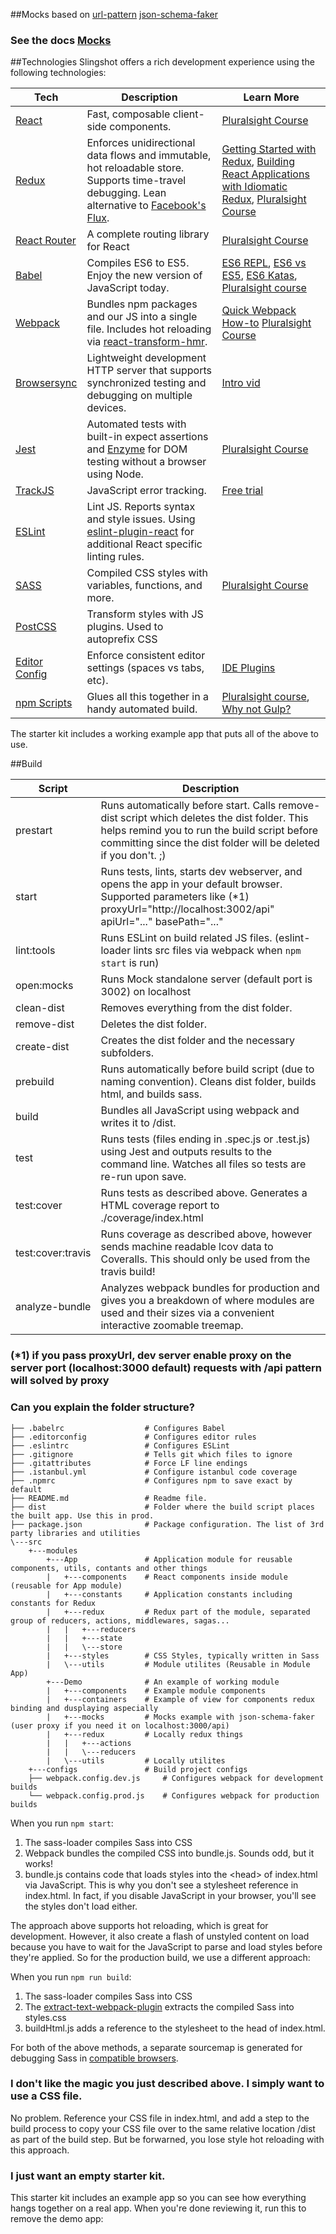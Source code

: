 ##Mocks based on [url-pattern](https://www.npmjs.com/package/url-pattern) [json-schema-faker](https://github.com/json-schema-faker/json-schema-faker)

### See the docs [Mocks](https://github.com/BusinessDuck/react-luxoft-starter/blob/master/docs/mocks.md)



##Technologies
Slingshot offers a rich development experience using the following technologies:

| **Tech** | **Description** |**Learn More**|
|----------|-------|---|
|  [React](https://facebook.github.io/react/)  |   Fast, composable client-side components.    | [Pluralsight Course](https://www.pluralsight.com/courses/react-flux-building-applications)  |
|  [Redux](http://redux.js.org) |  Enforces unidirectional data flows and immutable, hot reloadable store. Supports time-travel debugging. Lean alternative to [Facebook's Flux](https://facebook.github.io/flux/docs/overview.html).| [Getting Started with Redux](https://egghead.io/courses/getting-started-with-redux), [Building React Applications with Idiomatic Redux](https://egghead.io/courses/building-react-applications-with-idiomatic-redux), [Pluralsight Course](http://www.pluralsight.com/courses/react-redux-react-router-es6)|
|  [React Router](https://github.com/reactjs/react-router) | A complete routing library for React | [Pluralsight Course](https://www.pluralsight.com/courses/react-flux-building-applications) |
|  [Babel](http://babeljs.io) |  Compiles ES6 to ES5. Enjoy the new version of JavaScript today.     | [ES6 REPL](https://babeljs.io/repl/), [ES6 vs ES5](http://es6-features.org), [ES6 Katas](http://es6katas.org), [Pluralsight course](https://www.pluralsight.com/courses/javascript-fundamentals-es6)    |
| [Webpack](http://webpack.github.io) | Bundles npm packages and our JS into a single file. Includes hot reloading via [react-transform-hmr](https://www.npmjs.com/package/react-transform-hmr). | [Quick Webpack How-to](https://github.com/petehunt/webpack-howto) [Pluralsight Course](https://www.pluralsight.com/courses/webpack-fundamentals)|
| [Browsersync](https://www.browsersync.io/) | Lightweight development HTTP server that supports synchronized testing and debugging on multiple devices. | [Intro vid](https://www.youtube.com/watch?time_continue=1&v=heNWfzc7ufQ)|
| [Jest](https://facebook.github.io/jest/) | Automated tests with built-in expect assertions and [Enzyme](https://github.com/airbnb/enzyme) for DOM testing without a browser using Node. | [Pluralsight Course](https://www.pluralsight.com/courses/testing-javascript) |
| [TrackJS](https://trackjs.com/) | JavaScript error tracking. | [Free trial](https://my.trackjs.com/signup)|  
| [ESLint](http://eslint.org/)| Lint JS. Reports syntax and style issues. Using [eslint-plugin-react](https://github.com/yannickcr/eslint-plugin-react) for additional React specific linting rules. | |
| [SASS](http://sass-lang.com/) | Compiled CSS styles with variables, functions, and more. | [Pluralsight Course](https://www.pluralsight.com/courses/better-css)|
| [PostCSS](https://github.com/postcss/postcss) | Transform styles with JS plugins. Used to autoprefix CSS |
| [Editor Config](http://editorconfig.org) | Enforce consistent editor settings (spaces vs tabs, etc). | [IDE Plugins](http://editorconfig.org/#download) |
| [npm Scripts](https://docs.npmjs.com/misc/scripts)| Glues all this together in a handy automated build. | [Pluralsight course](https://www.pluralsight.com/courses/npm-build-tool-introduction), [Why not Gulp?](https://medium.com/@housecor/why-i-left-gulp-and-grunt-for-npm-scripts-3d6853dd22b8#.vtaziro8n)  |

The starter kit includes a working example app that puts all of the above to use.

##Build

| **Script** | **Description** |
|----------|-------|
| prestart | Runs automatically before start. Calls remove-dist script which deletes the dist folder. This helps remind you to run the build script before committing since the dist folder will be deleted if you don't. ;) |
| start | Runs tests, lints, starts dev webserver, and opens the app in your default browser. Supported parameters like (*1) proxyUrl="http://localhost:3002/api" apiUrl="..." basePath="..." |
| lint:tools | Runs ESLint on build related JS files. (eslint-loader lints src files via webpack when `npm start` is run) |
| open:mocks | Runs Mock standalone server (default port is 3002) on localhost
| clean-dist | Removes everything from the dist folder. |
| remove-dist | Deletes the dist folder. |
| create-dist | Creates the dist folder and the necessary subfolders. |
| prebuild | Runs automatically before build script (due to naming convention). Cleans dist folder, builds html, and builds sass. |
| build | Bundles all JavaScript using webpack and writes it to /dist. |
| test | Runs tests (files ending in .spec.js or .test.js) using Jest and outputs results to the command line. Watches all files so tests are re-run upon save. |
| test:cover | Runs tests as described above. Generates a HTML coverage report to ./coverage/index.html |
| test:cover:travis | Runs coverage as described above, however sends machine readable lcov data to Coveralls. This should only be used from the travis build! |
| analyze-bundle | Analyzes webpack bundles for production and gives you a breakdown of where modules are used and their sizes via a convenient interactive zoomable treemap. |

### (*1) if you pass proxyUrl, dev server enable proxy on the server port (localhost:3000 default) requests with /api pattern will solved by proxy

### Can you explain the folder structure? <a name="can-you-explain-the-folder-structure"></a>
```
├── .babelrc                  # Configures Babel
├── .editorconfig             # Configures editor rules
├── .eslintrc                 # Configures ESLint
├── .gitignore                # Tells git which files to ignore
├── .gitattributes            # Force LF line endings
├── .istanbul.yml             # Configure istanbul code coverage
├── .npmrc                    # Configures npm to save exact by default
├── README.md                 # Readme file.
├── dist                      # Folder where the build script places the built app. Use this in prod.
├── package.json              # Package configuration. The list of 3rd party libraries and utilities
\---src
    +---modules
        +---App               # Application module for reusable components, utils, contants and other things
        |   +---components    # React components inside module (reusable for App module)
        |   +---constants     # Application constants including constants for Redux
        |   +---redux         # Redux part of the module, separated group of reducers, actions, middlewares, sagas...
        |   |   +---reducers
        |   |   +---state
        |   |   \---store
        |   +---styles        # CSS Styles, typically written in Sass
        |   \---utils         # Module utilites (Reusable in Module App)
        +---Demo              # An example of working module
        |   +---components    # Example module components
        |   +---containers    # Example of view for components redux binding and dusplaying aspecially
        |   +---mocks         # Mocks example with json-schema-faker (user proxy if you need it on localhost:3000/api)
        |   +---redux         # Locally redux things
        |   |   +---actions
        |   |   \---reducers
        |   \---utils         # Locally utilites
    +---configs               # Build project configs     
    ├── webpack.config.dev.js     # Configures webpack for development builds
    └── webpack.config.prod.js    # Configures webpack for production builds
```

When you run `npm start`:

 1. The sass-loader compiles Sass into CSS
 2. Webpack bundles the compiled CSS into bundle.js. Sounds odd, but it works!
 3. bundle.js contains code that loads styles into the &lt;head&gt; of index.html via JavaScript. This is why you don't see a stylesheet reference in index.html. In fact, if you disable JavaScript in your browser, you'll see the styles don't load either.

The approach above supports hot reloading, which is great for development. However, it also create a flash of unstyled content on load because you have to wait for the JavaScript to parse and load styles before they're applied. So for the production build, we use a different approach:

When you run `npm run build`:

 1. The sass-loader compiles Sass into CSS
 2. The [extract-text-webpack-plugin](https://github.com/webpack/extract-text-webpack-plugin) extracts the compiled Sass into styles.css
 3. buildHtml.js adds a reference to the stylesheet to the head of index.html.

For both of the above methods, a separate sourcemap is generated for debugging Sass in [compatible browsers](http://thesassway.com/intermediate/using-source-maps-with-sass).

### I don't like the magic you just described above. I simply want to use a CSS file. <a name="i-dont-like-the-magic-you-just-described-above-i-simply-want-to-use-a-css-file"></a>
No problem. Reference your CSS file in index.html, and add a step to the build process to copy your CSS file over to the same relative location /dist as part of the build step. But be forwarned, you lose style hot reloading with this approach.

### I just want an empty starter kit. <a name="i-just-want-an-empty-starter-kit"></a>
This starter kit includes an example app so you can see how everything hangs together on a real app. When you're done reviewing it, run this to remove the demo app:





